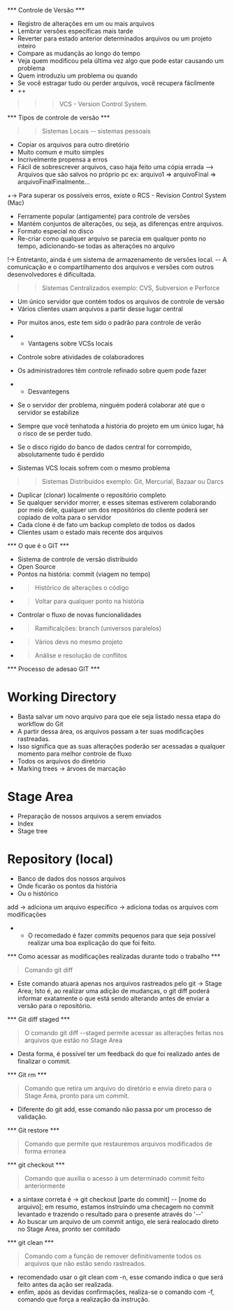 *** Controle de Versão ***
- Registro de alterações em um ou mais arquivos
- Lembrar versões específicas mais tarde
- Reverter para estado anterior determinados arquivos ou um projeto inteiro
- Compare as mudançãs ao longo do tempo
- Veja quem modificou pela última vez algo que pode estar causando um problema
- Quem introduziu um problema ou quando
- Se você estragar tudo ou perder arquivos, você recupera fácilmente
- ++

>>> VCS - Version Control System.

*** Tipos de controle de versão ***
>> Sistemas Locais -- sistemas pessoais 
- Copiar os arquivos para outro diretório
- Muito comum e muito simples
- Incrivelmente propensa a erros
- Fácil de sobrescrever arquivos, caso haja feito uma cópia errada
--> Arquivos que são salvos no próprio pc ex: arquivo1 => arquivoFinal => arquivoFinalFinalmente...

+-> Para superar os possíveis erros, existe o RCS - Revision Control System (Mac)
- Ferramente popular (antigamente) para controle de versões
- Mantém conjuntos de alterações, ou seja, as diferenças entre arquivos.
- Formato especial no disco
- Re-criar como qualquer arquivo se parecia em qualquer ponto no tempo, adicionando-se todas as alterações no arquivo

!-> Entretanto, ainda é um sistema de armazenamento de versões local.
-- A comunicação e o compartilhamento dos arquivos e versões com outros desenvolvedores é dificultada.

>> Sistemas Centralizados
exemplo: CVS, Subversion e Perforce
- Um único servidor que contém todos os arquivos de controle de versão
- Vários clientes usam arquivos a partir desse lugar central

+ Por muitos anos, este tem sido o padrão para controle de verão

+ + Vantagens sobre VCSs locais 
- Controle sobre atividades de colaboradores
- Os administradores têm controle refinado sobre quem pode fazer 

- - Desvantegens
- Se o servidor der problema, ninguém poderá colaborar até que o servidor se estabilize
- Sempre que você tenhatoda a história do projeto em um único lugar, há o risco de se perder tudo.
- Se o disco rígido do banco de dados central for corrompido, absolutamente tudo é perdido
- Sistemas VCS locais sofrem com o mesmo problema

>> Sistemas Distribuídos
exemplo: Git, Mercurial, Bazaar ou Darcs
- Duplicar (clonar) localmente o repositório completo
- Se qualquer servidor morrer, e esses sitemas estiverem colaborando por meio dele, qualquer um dos repositórios do cliente poderá ser copiado de volta para o servidor
- Cada clone é de fato um backup completo de todos os dados
- Clientes usam o estado mais recente dos arquivos

*** O que é o GIT ***
- Sistema de controle de versão distribuido 
- Open Source
- Pontos na história: commit (viagem no tempo)
-  > Histórico de alterações o código
- > Voltar para qualquer ponto na história
- Controlar o fluxo de novas funcionalidades
- > Ramificalções: branch (universos paralelos)
- > Vários devs no mesmo projeto
- > Análise e resolução de conflitos

*** Processo de adesao GIT ***
# Working Directory
- Basta salvar um novo arquivo para que ele seja listado nessa etapa do workflow do Git
- A partir dessa área, os arquivos passam a ter suas modificações rastreadas.
- Isso significa que as suas alterações poderão ser acessadas a qualquer momento para melhor controle de fluxo
- Todos os arquivos do diretório
- Marking trees -> árvoes de marcação

# Stage Area 
- Preparação de nossos arquivos a serem enviados
- Index
- Stage tree

# Repository (local)
- Banco de dados dos nossos arquivos
- Onde ficarão os pontos da história
- Ou o histórico 

 add <file name> -> adiciona um arquivo específico
 -> adiciona todas os arquivos com modificações
- - O recomedado é fazer commits pequenos para que seja possível realizar uma boa explicação do que foi feito.

*** Como acessar as modificações realizadas durante todo o trabalho *** 
> Comando git diff
- Este comando atuará apenas nos arquivos rastreados pelo git -> Stage Area;
Isto é, ao realizar uma adição de mudanças, o git diff poderá informar exatamente o que está sendo alterando antes de enviar a versão para o repositório.

*** Git diff staged ***
> O comando git diff --staged permite acessar as alterações feitas nos arquivos que estão no Stage Area
- Desta forma, é possível ter um feedback do que foi realizado antes de finalizar o commit.

*** Git rm ***
> Comando que retira um arquivo do diretório e envia direto para o Stage Area, pronto para um commit.
- Diferente do git add, esse comando não passa por um processo de validação.

*** Git restore ***
> Comando que permite que restauremos arquivos modificados de forma erronea 

*** git checkout ***
> Comando que auxilia o acesso à um determinado commit feito anteriormente
- a sintaxe correta é -> git checkout [parte do commit] -- [nome do arquivo];
em resumo, estamos instruindo uma checagem no commit levantado e trazendo o resultado para o presente através do '--'
- Ao buscar um arquivo de um commit antigo, ele será realocado direto no Stage Area, pronto ser comitado

*** git clean ***
> Comando com a função de remover definitivamente todos os arquivos que não estão sendo rastreados.
- recomendado usar o git clean com -n, esse comando indica o que será feito antes da ação ser realizada.
- enfim, após as devidas confirmações, realiza-se o comando com -f, comando que força a realização da instrução.